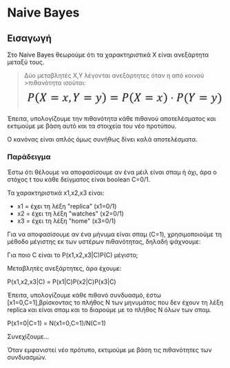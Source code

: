 # Naive Bayes

## Εισαγωγή

Στο Naive Bayes θεωρούμε ότι τα χαρακτηριστικά Χ είναι ανεξάρτητα μεταξύ τους.

>Δύο μεταβλητές X,Y λέγονται ανεξάρτητες όταν η από κοινού >πιθανότητα ισούται:  
><img src="./images/aneksartites.png"/>

Έπειτα, υπολογίζουμε την πιθανότητα κάθε πιθανού αποτελέσματος και εκτιμούμε με βάση αυτό και τα στοιχεία του νέο προτύπου.

Ο κανόνας είναι απλός όμως συνήθως δίνει καλά αποτελέσματα.

### Παράδειγμα

Έστω ότι θέλουμε να αποφασίσουμε αν ένα μέιλ είναι σπαμ ή όχι, άρα ο στόχος t του κάθε δείγματος είναι boolean C=0/1.

Τα χαρακτηριστικά x1,x2,x3 είναι:
- x1 = έχει τη λέξη "replica" (x1=0/1) 
- x2 = έχει τη λέξη "watches" (x2=0/1) 
- x3 = έχει τη λέξη "home" (x3=0/1) 

Για να αποφασίσουμε αν ένα μήνυμα είναι σπαμ (C=1), χρησιμοποιούμε τη μέθοδο μέγιστης εκ των υστέρων πιθανότητας, δηλαδή ψάχνουμε:

Για ποιο C είναι το P(x1,x2,x3|C)P(C) μέγιστο;  

Μεταβλητές ανεξάρτητες, άρα έχουμε:

P(x1,x2,x3|C) = P(x1|C)P(x2|C)P(x3|C)

Έπειτα, υπολογίζουμε κάθε πιθανό συνδυασμό, έστω [x1=0,C=1],βρίσκοντας το πλήθος Ν των μηνυμάτος που δεν έχουν τη λέξη replica και είναι σπαμ και το διαρούμε με το πλήθος Ν όλων των σπαμ.  

P(x1=0|C=1) = N(x1=0,C=1)/N(C=1)  

Συνεχίζουμε...  

Όταν εμφανιστεί νέο πρότυπο, εκτιμούμε με βάση τις πιθανότητες των συνδυασμών.